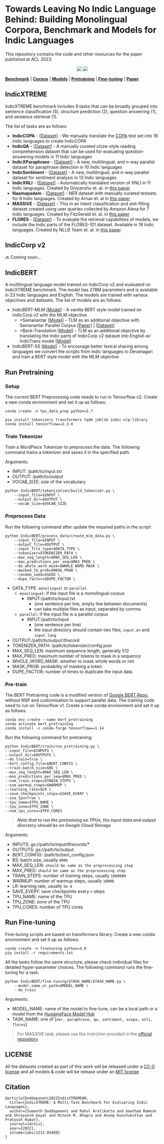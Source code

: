 # Towards Leaving No Indic Language Behind: Building Monolingual Corpora, Benchmark and Models for Indic Languages

This repository contains the code and other resources for the paper published at ACL 2023.

<p align="center">
  <a href=""><img src="https://img.shields.io/badge/ACL%20-2023-blue"></a>
  <a href="https://github.com/ai4bharat/IndicBERT/blob/main/LICENSE">
    <img src="https://img.shields.io/badge/License-MIT-green">
  </a>
</p>

[**Benchmark**](#indicxtreme) | [**Corpus**](#indiccorp-v2) |
[**Models**](#indicbert) |
[**Pretraining**](#pre-train) |
[**Fine-tuning**](#run-fine-tuning) |
[**Paper**](https://arxiv.org/abs/2212.05409)

## IndicXTREME
IndicXTREME benchmark includes 9 tasks that can be broadly grouped into sentence classification (5), structure prediction (2), question answering (1), and sentence retrieval (1).

The list of tasks are as follows:
- **IndicCOPA** - [[Dataset](https://huggingface.co/datasets/ai4bharat/IndicCOPA)] - We manually translate the [COPA](https://people.ict.usc.edu/~gordon/publications/AAAI-SPRING11A.PDF) test set into 18 Indic languages to create IndicCOPA
- **IndicQA** - [[Dataset](https://huggingface.co/datasets/ai4bharat/IndicQA)] - A manually curated cloze-style reading comprehension dataset that can be used for evaluating question-answering models in 11 Indic languages
- **IndicXParaphrase** - [[Dataset](https://huggingface.co/datasets/ai4bharat/IndicXParaphrase)] - A new, multilingual, and n-way parallel dataset for paraphrase detection in 10 Indic languages
- **IndicSentiment** - [[Dataset](https://huggingface.co/datasets/ai4bharat/IndicSentiment)] - A new, multilingual, and n-way parallel dataset for sentiment analysis in 13 Indic languages
- **IndicXNLI** - [[Dataset](https://huggingface.co/datasets/Divyanshu/indicxnli)] - Automatically translated version of XNLI in 11 Indic languages. Created by Divyanshu et. al. in [this paper](https://aclanthology.org/2022.emnlp-main.755/)
- **Naamapadam** - [[Dataset](https://huggingface.co/datasets/ai4bharat/naamapadam)] - NER dataset with manually curated testsets for 9 Indic languages. Created by Arnav et. al in [this paper](https://arxiv.org/abs/2212.10168)
- **MASSIVE** - [[Dataset](https://github.com/alexa/massive#accessing-and-processing-the-data)] - This in an intent classification and slot-filling dataset created using user queries collected by Amazon Alexa for 7 Indic languages. Created by FitzGerald et. al. in [this paper](https://arxiv.org/abs/2204.08582)
- **FLORES** - [[Dataset](https://huggingface.co/datasets/facebook/flores)] - To evaluate the retrieval capabilities of models, we include the Indic parts of the FLORES-101 dataset. Available in 18 Indic languages. Created by NLLB Team et. al. in [this paper](https://arxiv.org/abs/2207.04672)

## IndicCorp v2
🔜 Coming soon...

## IndicBERT
A multilingual language model trained on IndicCorp v2 and evaluated on IndicXTREME benchmark. The model has 278M parameters and is available in 23 Indic languages and English. The models are trained with various objectives and datasets. The list of models are as follows:

- IndicBERT-MLM [[Model](https://huggingface.co/ai4bharat/IndicBERTv2-MLM-only)] - A vanilla BERT style model trained on IndicCorp v2 with the MLM objective
    - +Samanantar [[Model](https://huggingface.co/ai4bharat/IndicBERTv2-MLM-Sam-TLM)] - TLM as an additional objective with Samanantar Parallel Corpus [[Paper](https://aclanthology.org/2022.tacl-1.9)] | [[Dataset](https://huggingface.co/datasets/ai4bharat/samanantar)]
    - +Back-Translation [[Model](https://huggingface.co/ai4bharat/IndicBERTv2-MLM-Back-TLM)] - TLM as an additional objective by translating the Indic parts of IndicCorp v2 dataset into English w/ IndicTrans model [[Model](https://github.com/AI4Bharat/indicTrans#download-model)]
- IndicBERT-SS [[Model](https://huggingface.co/ai4bharat/IndicBERTv2-SS)] - To encourage better lexical sharing among languages we convert the scripts from Indic languages to Devanagari and train a BERT style model with the MLM objective

## Run Pretraining

### Setup
The current BERT Preprocessig code needs to run in Tensorflow v2. Create a new conda environment and set it up as follows:
```shell
conda create -n tpu_data_prep python=3.7

pip install tokenizers transformers tqdm joblib indic-nlp-library
conda install tensorflow==2.3.0
```

### Train Tokenizer
Train a WordPiece Tokenizer to preprocess the data. The following command trains a tokenizer and saves it in the specified path.

Arguments:
- INPUT: /path/to/input.txt
- OUTPUT: /path/to/output
- VOCAB_SIZE: size of the vocabulary

```shell
python IndicBERT/tokenization/build_tokenizer.py \
    --input_file=$INPUT \
    --output_dir=$OUTPUT \
    --vocab_size=$VOCAB_SIZE
```

### Preprocess Data

Run the following command after update the required paths in the script:

```shell
python IndicBERT/process_data/create_mlm_data.py \
    --input_file=$INPUT \
    --output_file=$OUTPUT \
    --input_file_type=$DATA_TYPE \
    --tokenizer=$TOKENIZER_PATH \
    --max_seq_length=$MAX_SEQ_LEN \
    --max_predictions_per_seq=$MAX_PRED \
    --do_whole_word_mask=$WHOLE_WORD_MASK \
    --masked_lm_prob=$MASK_PROB \
    --random_seed=$SEED \
    --dupe_factor=$DUPE_FACTOR \
```
- DATA_TYPE: `monolingual` or `parallel`
    - `monolingual`: if the input file is a monolingual corpus
        - INPUT:/path/to/input.txt 
            - (one sentence per line, empty line between documents)
            - can take multiple files as input, separated by comma
    - `parallel`: if the input file is a parallel corpus
        - INPUT:/path/to/input
            - (one sentence per line)
            - the input directory should contain two files, `input.en` and `input.lang`
- OUTPUT:/path/to/output.tfrecord
- TOKENIZER_PATH: /path/to/tokenizer/config.json
- MAX_SEQ_LEN: maximum sequence length, generally 512
- MAX_PRED: maximum number of tokens to mask in a sequence
- WHOLE_WORD_MASK: whether to mask whole words or not
- MASK_PROB: probability of masking a token
- DUPE_FACTOR: number of times to duplicate the input data

### Pre-train
The BERT Pretraining code is a modified version of [Google BERT Repo](https://github.com/google-research/bert), without NSP and customisation to support parallel data. The training code need to run on Tensorflow v1. Create a new conda environment and set it up as follows:
```shell
conda env create --name bert_pretraining
conda activate bert_pretraining
conda install -c conda-forge tensorflow==1.14

```


Run the following command for pretraining:
```shell
python IndicBERT/train/run_pretraining.py \
--input_file=$INPUTS \
--output_dir=$OUTPUTS \
--do_train=True \
--bert_config_file=$BERT_CONFIG \
--train_batch_size=$BS \
--max_seq_length=$MAX_SEQ_LEN \
--max_predictions_per_seq=$MAX_PRED \
--num_train_steps=$TRAIN_STEPS \
--num_warmup_steps=$WARMUP \
--learning_rate=$LR \
--save_checkpoints_steps=$SAVE_EVERY \
--use_tpu=True \
--tpu_name=$TPU_NAME \
--tpu_zone=$TPU_ZONE \
--num_tpu_cores=$TPU_CORES
```
> ***Note that to run the pretraining on TPUs, the input data and output directory should be on Google Cloud Storage***

Arguments:
- INPUTS: gs://path/to/input/tfrecords/*
- OUTPUTS: gs://path/to/output
- BERT_CONFIG: /path/to/bert_config.json
- BS: batch size, usually `4096`
- MAX_SEQ_LEN: `should be same as the preprocessing step`
- MAX_PRED: `should be same as the preprocessing step`
- TRAIN_STEPS: number of training steps, usually `1000000`
- WARMUP: number of warmup steps, usually `10000`
- LR: learning rate, usually `5e-4`
- SAVE_EVERY: save checkpoints every `n` steps
- TPU_NAME: name of the TPU
- TPU_ZONE: zone of the TPU
- TPU_CORES: number of TPU cores

## Run Fine-tuning
Fine-tuning scripts are based on transformers library. Create a new conda environment and set it up as follows:
```shell
conda create -n finetuning python=3.9
pip install -r requirements.txt
```

All the tasks follow the same structure, please check individual files for detailed hyper-parameter choices. The following command runs the fine-tuning for a task:
```shell
python IndicBERT/fine-tuning/$TASK_NAME/$TASK_NAME.py \
    --model_name_or_path=$MODEL_NAME \
    --do_train
```
Arguments:
- MODEL_NAME: name of the model to fine-tune, can be a local path or a model from the [HuggingFace Model Hub](https://huggingface.co/models)
- TASK_NAME: one of [`ner, paraphrase, qa, sentiment, xcopa, xnli, flores`]

> For MASSIVE task, please use the instrction provided in the [official repository](https://github.com/alexa/massive) 

## LICENSE
All the datasets created as part of this work will be released under a [CC-0 license](https://creativecommons.org/publicdomain/zero/1.0) and all models \& code will be release under an [MIT license](https://github.com/ai4bharat/IndicBERT/blob/main/LICENSE)


## Citation

```
@article{Doddapaneni2022IndicXTREMEAM,
  title={IndicXTREME: A Multi-Task Benchmark For Evaluating Indic Languages},
  author={Sumanth Doddapaneni and Rahul Aralikatte and Gowtham Ramesh and Shreyansh Goyal and Mitesh M. Khapra and Anoop Kunchukuttan and Pratyush Kumar},
  journal={ArXiv},
  year={2022},
  volume={abs/2212.05409}
}
```
